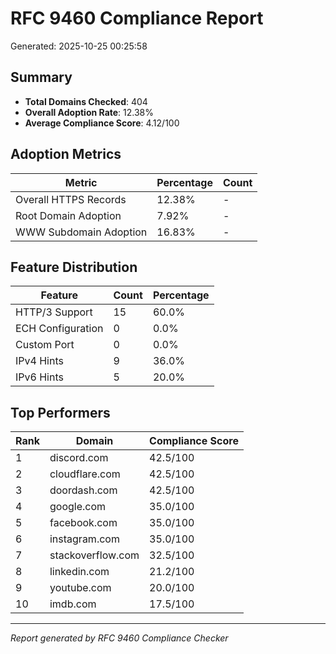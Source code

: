 # RFC 9460 Compliance Report

Generated: 2025-10-25 00:25:58

## Summary

- **Total Domains Checked**: 404
- **Overall Adoption Rate**: 12.38%
- **Average Compliance Score**: 4.12/100

## Adoption Metrics

| Metric | Percentage | Count |
|--------|------------|-------|
| Overall HTTPS Records | 12.38% | - |
| Root Domain Adoption | 7.92% | - |
| WWW Subdomain Adoption | 16.83% | - |

## Feature Distribution

| Feature | Count | Percentage |
|---------|-------|------------|
| HTTP/3 Support | 15 | 60.0% |
| ECH Configuration | 0 | 0.0% |
| Custom Port | 0 | 0.0% |
| IPv4 Hints | 9 | 36.0% |
| IPv6 Hints | 5 | 20.0% |

## Top Performers

| Rank | Domain | Compliance Score |
|------|--------|------------------|
| 1 | discord.com | 42.5/100 |
| 2 | cloudflare.com | 42.5/100 |
| 3 | doordash.com | 42.5/100 |
| 4 | google.com | 35.0/100 |
| 5 | facebook.com | 35.0/100 |
| 6 | instagram.com | 35.0/100 |
| 7 | stackoverflow.com | 32.5/100 |
| 8 | linkedin.com | 21.2/100 |
| 9 | youtube.com | 20.0/100 |
| 10 | imdb.com | 17.5/100 |

---
*Report generated by RFC 9460 Compliance Checker*
